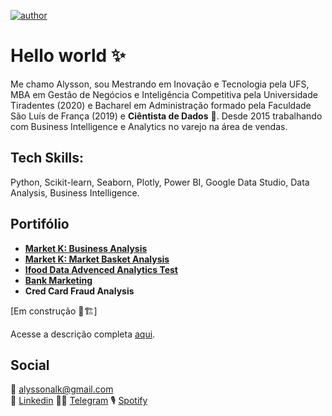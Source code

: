 [![author](https://img.shields.io/badge/author-alysson_guimarães-red.svg)](https://www.linkedin.com/in/guimaraesalysson/)

# Hello world ✨

Me chamo Alysson, sou Mestrando em Inovação e Tecnologia pela UFS, MBA em Gestão de Negócios e Inteligência Competitiva pela Universidade Tiradentes (2020) e Bacharel em Administração formado pela Faculdade São Luís de França (2019) e **Ciêntista de Dados** 🥰. 
Desde 2015 trabalhando com Business Intelligence e Analytics no varejo na área de vendas.

## Tech Skills: 

Python, Scikit-learn, Seaborn, Plotly, Power BI, Google Data Studio, Data Analysis, Business Intelligence.

## Portifólio<br>
* **[Market K: Business Analysis](https://github.com/k3ybladewielder/market_k/blob/main/market_k_eda.ipynb)**<br>
* **[Market K: Market Basket Analysis](https://github.com/k3ybladewielder/market_k/blob/main/market_k_mba.ipynb)**<br>
* **[Ifood Data Advenced Analytics Test](https://github.com/k3ybladewielder/ifood)**<br>
* **[Bank Marketing](https://github.com/k3ybladewielder/bank_marketing)**<br>
* **Cred Card Fraud Analysis**

[Em construção 🚧🏗]

Acesse a descrição completa [aqui](https://github.com/k3ybladewielder/portifolio).

## Social
📧 alyssonalk@gmail.com<br>
💼 [Linkedin](https://www.linkedin.com/in/guimaraesalysson/)
👨‍🚀 [Telegram](t.me/alysson)
🎙 [Spotify](https://open.spotify.com/user/sao5qyutaa7j64zwsojmyq7hq)
